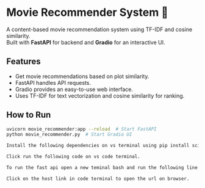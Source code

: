 
# Movie Recommender System 🎥  
A content-based movie recommendation system using TF-IDF and cosine similarity.  
Built with **FastAPI** for backend and **Gradio** for an interactive UI.  

## Features  
- Get movie recommendations based on plot similarity.  
- FastAPI handles API requests.  
- Gradio provides an easy-to-use web interface.  
- Uses TF-IDF for text vectorization and cosine similarity for ranking.  

## How to Run  
```bash
uvicorn movie_recommender:app --reload  # Start FastAPI  
python movie_recommender.py  # Start Gradio UI

Install the following dependencies on vs terminal using pip install scikit-learn fastapi uvicorn gradio.

Click run the following code on vs code terminal.

To run the fast api open a new teminal bash and run the following line of code in the terminal (uvicorn movie_recommender:app --reload).This will start the FastAPI server on your host link.

Click on the host link in code terminal to open the url on browser.
